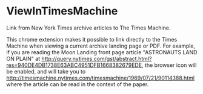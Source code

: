 ViewInTimesMachine
==================

Link from New York Times archive articles to The Times Machine.

This chrome extension makes it possible to link directly to the Times Machine when viewing a current archive landing page or PDF.  For example, if you are reading the Moon Landing front page article "ASTRONAUTS LAND ON PLAIN" at http://query.nytimes.com/gst/abstract.html?res=940DE4DB1738E63ABC4951DFB1668382679EDE, the browser icon will be enabled, and will take you to http://timesmachine.nytimes.com/timesmachine/1969/07/21/90114388.html where the article can be read in the context of the paper.
